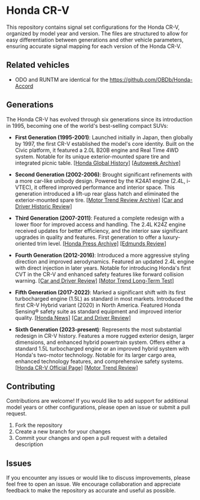 # Honda CR-V

This repository contains signal set configurations for the Honda CR-V, organized by model year and version. The files are structured to allow for easy differentiation between generations and other vehicle parameters, ensuring accurate signal mapping for each version of the Honda CR-V.

## Related vehicles

- ODO and RUNTM are identical for the https://github.com/OBDb/Honda-Accord

## Generations

The Honda CR-V has evolved through six generations since its introduction in 1995, becoming one of the world's best-selling compact SUVs:

- **First Generation (1995-2001)**: Launched initially in Japan, then globally by 1997, the first CR-V established the model's core identity. Built on the Civic platform, it featured a 2.0L B20B engine and Real Time 4WD system. Notable for its unique exterior-mounted spare tire and integrated picnic table. [[Honda Global History]](https://global.honda/heritage/car/crv1st.html) [[Autoweek Archive]](https://www.autoweek.com/news/a2132906/1997-honda-cr-v-shopper-review/)

- **Second Generation (2002-2006)**: Brought significant refinements with a more car-like unibody design. Powered by the K24A1 engine (2.4L, i-VTEC), it offered improved performance and interior space. This generation introduced a lift-up rear glass hatch and eliminated the exterior-mounted spare tire. [[Motor Trend Review Archive]](https://www.motortrend.com/cars/honda/cr-v/2002/) [[Car and Driver Historic Review]](https://www.caranddriver.com/reviews/a15137556/honda-cr-v-road-test/)

- **Third Generation (2007-2011)**: Featured a complete redesign with a lower floor for improved access and handling. The 2.4L K24Z engine received updates for better efficiency, and the interior saw significant upgrades in quality and features. First generation to offer a luxury-oriented trim level. [[Honda Press Archive]](https://hondanews.com/en-US/honda-automobiles/releases/2007-honda-cr-v-press-kit) [[Edmunds Review]](https://www.edmunds.com/honda/cr-v/2007/review/)

- **Fourth Generation (2012-2016)**: Introduced a more aggressive styling direction and improved aerodynamics. Featured an updated 2.4L engine with direct injection in later years. Notable for introducing Honda's first CVT in the CR-V and enhanced safety features like forward collision warning. [[Car and Driver Review]](https://www.caranddriver.com/reviews/a15120726/2012-honda-cr-v-ex-l-awd-test-review/) [[Motor Trend Long-Term Test]](https://www.motortrend.com/reviews/2015-honda-cr-v-touring-awd-verdict-review/)

- **Fifth Generation (2017-2022)**: Marked a significant shift with its first turbocharged engine (1.5L) as standard in most markets. Introduced the first CR-V Hybrid variant (2020) in North America. Featured Honda Sensing® safety suite as standard equipment and improved interior quality. [[Honda News]](https://hondanews.com/en-US/honda-automobiles/releases/release-11ea4721d47124ddb41668b6e50083f6-2020-honda-cr-v-and-cr-v-hybrid-press-kit) [[Car and Driver Review]](https://www.caranddriver.com/honda/cr-v-2022)

- **Sixth Generation (2023-present)**: Represents the most substantial redesign in CR-V history. Features a more rugged exterior design, larger dimensions, and enhanced hybrid powertrain system. Offers either a standard 1.5L turbocharged engine or an improved hybrid system with Honda's two-motor technology. Notable for its larger cargo area, enhanced technology features, and comprehensive safety systems. [[Honda CR-V Official Page]](https://automobiles.honda.com/cr-v) [[Motor Trend Review]](https://www.motortrend.com/cars/honda/cr-v/2023/)

## Contributing

Contributions are welcome! If you would like to add support for additional model years or other configurations, please open an issue or submit a pull request.

1. Fork the repository
2. Create a new branch for your changes
3. Commit your changes and open a pull request with a detailed description

## Issues

If you encounter any issues or would like to discuss improvements, please feel free to open an issue. We encourage collaboration and appreciate feedback to make the repository as accurate and useful as possible.
